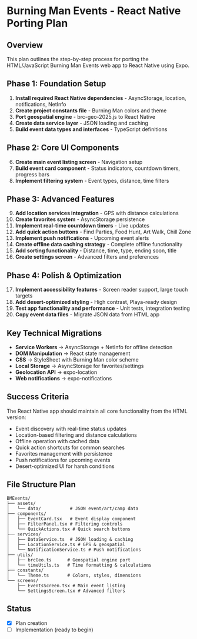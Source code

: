 # Burning Man Events - React Native Porting Plan

## Overview
This plan outlines the step-by-step process for porting the HTML/JavaScript Burning Man Events web app to React Native using Expo.

## Phase 1: Foundation Setup
1. **Install required React Native dependencies** - AsyncStorage, location, notifications, NetInfo
2. **Create project constants file** - Burning Man colors and theme
3. **Port geospatial engine** - brc-geo-2025.js to React Native
4. **Create data service layer** - JSON loading and caching
5. **Build event data types and interfaces** - TypeScript definitions

## Phase 2: Core UI Components
6. **Create main event listing screen** - Navigation setup
7. **Build event card component** - Status indicators, countdown timers, progress bars
8. **Implement filtering system** - Event types, distance, time filters

## Phase 3: Advanced Features
9. **Add location services integration** - GPS with distance calculations
10. **Create favorites system** - AsyncStorage persistence
11. **Implement real-time countdown timers** - Live updates
12. **Add quick action buttons** - Find Parties, Food Hunt, Art Walk, Chill Zone
13. **Implement push notifications** - Upcoming event alerts
14. **Create offline data caching strategy** - Complete offline functionality
15. **Add sorting functionality** - Distance, time, type, ending soon, title
16. **Create settings screen** - Advanced filters and preferences

## Phase 4: Polish & Optimization
17. **Implement accessibility features** - Screen reader support, large touch targets
18. **Add desert-optimized styling** - High contrast, Playa-ready design
19. **Test app functionality and performance** - Unit tests, integration testing
20. **Copy event data files** - Migrate JSON data from HTML app

## Key Technical Migrations
- **Service Workers** → AsyncStorage + NetInfo for offline detection
- **DOM Manipulation** → React state management
- **CSS** → StyleSheet with Burning Man color scheme
- **Local Storage** → AsyncStorage for favorites/settings
- **Geolocation API** → expo-location
- **Web notifications** → expo-notifications

## Success Criteria
The React Native app should maintain all core functionality from the HTML version:
- Event discovery with real-time status updates
- Location-based filtering and distance calculations
- Offline operation with cached data
- Quick action shortcuts for common searches
- Favorites management with persistence
- Push notifications for upcoming events
- Desert-optimized UI for harsh conditions

## File Structure Plan
```
BMEvents/
├── assets/
│   └── data/           # JSON event/art/camp data
├── components/
│   ├── EventCard.tsx   # Event display component
│   ├── FilterPanel.tsx # Filtering controls
│   └── QuickActions.tsx # Quick search buttons
├── services/
│   ├── DataService.ts  # JSON loading & caching
│   ├── LocationService.ts # GPS & geospatial
│   └── NotificationService.ts # Push notifications
├── utils/
│   ├── brcGeo.ts      # Geospatial engine port
│   └── timeUtils.ts   # Time formatting & calculations
├── constants/
│   └── Theme.ts       # Colors, styles, dimensions
└── screens/
    ├── EventsScreen.tsx # Main event listing
    └── SettingsScreen.tsx # Advanced filters
```

## Status
- [x] Plan creation
- [ ] Implementation (ready to begin)